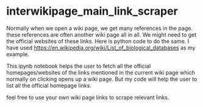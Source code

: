 # interwikipage_main_link_scraper
Normally when we open a wiki page, we get many references in the page. these references are often another wiki page all in all.
We might need to get the official websites of these links. Here is python code to do the same. I have used https://en.wikipedia.org/wiki/List_of_biological_databases as my example.

This ipynb notebook helps the user to fetch all the official homepages/websites of the links mentioned in the current
wiki page which normally on clicking opens up a wiki page. But my code will help the user to list all the official homepage links.

feel free to use your own wiki page links to scrape relevant links.

